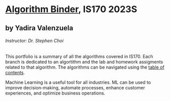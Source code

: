 # [Algorithm Binder](https://github.com/celeneheng/IS170_Binder/edit/1-Executive-Summary/README.md), IS170 2023S #

## by Yadira Valenzuela ##
###### Instructor:  Dr. Stephen Choi ######

This portfolio is a summary of all the algorithms covered in IS170. Each branch is dedicated to an algortithm and the lab and homework assigments related to that algorithm. The algorithms can be navigated using the [table of contents]([https://github.com/celeneheng/IS170_Binder/edit/0-Table-of-Contents/README.md](https://github.com/celeneheng/IS170_Binder/tree/0-Table-of-Contents)).

Machine Learning is a useful tool for all industries. ML can be used to improve decision-making, automate processes, enhance customer experiences, and optimize business operations. 
